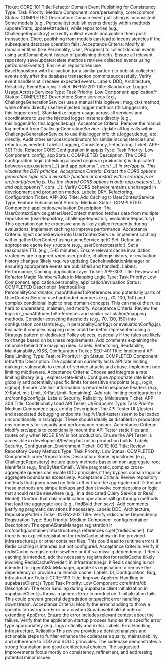 Ticket: CORE-101
Title: Refactor Domain Event Publishing for Consistency
Type: Task
Priority: Medium
Component: core/personality, core/common
Status: COMPLETED
Description: Domain event publishing is inconsistent. Some models (e.g., Personality) publish events directly within methods (updateTraits, updateAttitudes), while repositories (e.g., ChallengeRepository) correctly collect events and publish them post-transaction. Direct publishing from models can lead to inconsistencies if the subsequent database operation fails.
Acceptance Criteria:
Modify all domain entities (like Personality, User, Progress) to collect domain events using addDomainEvent instead of publishing directly.
Ensure all relevant repository save/update/delete methods retrieve collected events using getDomainEvents().
Ensure all repositories use BaseRepository.withTransaction (or a similar pattern) to publish collected events only after the database transaction commits successfully.
Verify event handlers still receive expected events.
Labels: DDD, Architecture, Reliability, EventSourcing
Ticket: INFRA-201
Title: Standardize Logger Usage Across Services
Type: Task
Priority: Low
Component: application/*
Status: COMPLETED
Description: Some services (e.g., ChallengeGenerationService) use a manual this.log(level, msg, ctx) method, while others directly use the injected logger methods (this.logger.info, this.logger.error). Standardize logger usage across all services and coordinators to use the injected logger instance directly (e.g., this.logger.info, this.logger.debug).
Acceptance Criteria:
Remove the manual log method from ChallengeGenerationService.
Update all log calls within ChallengeGenerationService to use this.logger.info, this.logger.debug, etc. directly.
Audit other services/coordinators for similar inconsistencies and refactor as needed.
Labels: Logging, Consistency, Refactoring
Ticket: APP-301
Title: Refactor CORS Configuration in app.js
Type: Task
Priority: Low
Component: config, app
Status: COMPLETED
Description: The CORS configuration logic (checking allowed origins in production) is duplicated between app.use(cors(...)) and app.options('*', cors(...)) in src/app.js. This violates the DRY principle.
Acceptance Criteria:
Extract the CORS options generation logic into a reusable function or constant within src/app.js or src/config/config.js.
Use the shared CORS options in both app.use(cors(...)) and app.options('*', cors(...)).
Verify CORS behavior remains unchanged in development and production modes.
Labels: DRY, Refactoring, Configuration
Ticket: APP-302
Title: Add Caching to UserContextService
Type: Feature Enhancement
Priority: Medium
Status: COMPLETED
Component: application/evaluation
Description: The UserContextService.gatherUserContext method fetches data from multiple repositories (userRepository, challengeRepository, evaluationRepository). This operation can be expensive and is likely called frequently during evaluations. Implement caching to improve performance.
Acceptance Criteria:
Inject cacheService into UserContextService.
Implement caching within gatherUserContext using cacheService.getOrSet.
Define an appropriate cache key structure (e.g., userContext:userId:<userId>).
Set a reasonable TTL (e.g., 5-15 minutes).
Ensure relevant cache invalidation strategies are triggered when user profile, challenge history, or evaluation history changes (likely requires updating CacheInvalidationManager or ensuring appropriate events are published and handled).
Labels: Performance, Caching, ApplicationLayer
Ticket: APP-303
Title: Review and Refactor Magic Numbers/Rules in Mapping Logic
Type: Task
Priority: Low
Component: application/personality, application/evaluation
Status: COMPLETED
Description: Methods like PersonalityCoordinator._mapAttitudesToPreferences and potentially parts of UserContextService use hardcoded numbers (e.g., 70, 100, 150) and complex conditional logic to map domain concepts. This can make the rules hard to understand, maintain, and modify.
Acceptance Criteria:
Review the logic in _mapAttitudesToPreferences and similar calculation/mapping methods.
Consider extracting thresholds (e.g., 70, 100, 150) into configuration constants (e.g., in personalityConfig.js or evaluationConfig.js).
Evaluate if complex mapping rules could be better represented using a Strategy pattern or dedicated Policy objects, especially if the rules are likely to change based on business requirements.
Add comments explaining the rationale behind the mapping rules.
Labels: Refactoring, Readability, Maintainability, KISS, Configuration
Ticket: SEC-401
Title: Implement API Rate Limiting
Type: Feature
Priority: High
Status: COMPLETED
Component: infra/http
Description: The application currently lacks API rate limiting, making it vulnerable to denial-of-service attacks and abuse. Implement rate limiting middleware.
Acceptance Criteria:
Choose and integrate a rate limiting library (e.g., express-rate-limit).
Configure appropriate rate limits globally and potentially specific limits for sensitive endpoints (e.g., login, signup).
Ensure rate limit information is returned in response headers (e.g., X-RateLimit-Limit, X-RateLimit-Remaining).
Add rate limiting configuration to src/config/config.js.
Labels: Security, Reliability, Middleware
Ticket: APP-304
Title: Conditionally Load API Tester UI/Endpoints
Type: Task
Priority: Medium
Component: app, config
Description: The API Tester UI (/tester) and associated debugging endpoints (/api/v1/api-tester) seem to be loaded unconditionally in src/app.js. These should ideally be disabled in production environments for security and performance reasons.
Acceptance Criteria:
Modify src/app.js to conditionally mount the API Tester static files and routes only when NODE_ENV is not production.
Ensure the API Tester is accessible in development/testing but not in production builds.
Labels: Security, Configuration, Environment
Ticket: CORE-102
Title: Review Repository Query Methods
Type: Task
Priority: Low
Status: COMPLETED
Component: core/*/repositories
Description: Some repositories (e.g., ChallengeRepository) include query methods based on non-aggregate-root identifiers (e.g., findByUserEmail). While pragmatic, complex cross-aggregate queries can violate DDD principles if they bypass domain logic or aggregate boundaries excessively.
Acceptance Criteria:
Review repository methods that query based on fields other than the aggregate root ID.
Ensure these methods are simple lookups and don't involve complex joins or logic that should reside elsewhere (e.g., in a dedicated Query Service or Read Model).
Confirm that data modification operations still go through methods that load the aggregate root (e.g., findById then save).
Add comments justifying pragmatic deviations if necessary.
Labels: DDD, Architecture, RepositoryPattern
Ticket: INFRA-202
Title: Verify redisCache Dependency Registration
Type: Bug
Priority: Medium
Component: config/container
Description: The openAIStateManager registration in src/config/container/infrastructure.js references c.get('redisCache'), but there is no explicit registration for redisCache shown in the provided infrastructure.js or other container files. This could lead to runtime errors if Redis caching is intended but not configured.
Acceptance Criteria:
Verify if redisCache is registered elsewhere or if it's a missing dependency.
If Redis caching is intended, add the necessary registration for redisCache (likely involving RedisCacheProvider) in infrastructure.js.
If Redis caching is not intended for openAIStateManager, update its registration to remove the dependency or provide a null/mock cache.
Labels: DI, Configuration, Bug, Infrastructure
Ticket: CORE-103
Title: Improve AppError Handling in supabaseClient.js
Type: Task
Priority: Low
Component: core/infra/db
Description: The error handling during Supabase client initialization in supabaseClient.js throws a generic Error in production if initialization fails. This could prevent graceful degradation or specific error handling downstream.
Acceptance Criteria:
Modify the error handling to throw a specific InfrastructureError or a custom SupabaseInitializationError extending AppError.
Ensure the error includes relevant context about the failure.
Verify that the application startup process handles this specific error type appropriately (e.g., logs critically and exits).
Labels: ErrorHandling, Infrastructure, Reliability
This review provides a detailed analysis and actionable steps to further enhance the codebase's quality, maintainability, and adherence to DDD and SOLID principles. The codebase demonstrates a strong foundation and good architectural choices. The suggested improvements focus mostly on consistency, refinement, and addressing potential minor issues.
